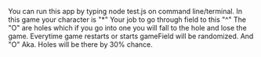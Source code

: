 You can run this app by typing node test.js on command line/terminal. 
In this game your character is "*"
Your job to go through field to this "^" The "O" are holes which if you go into one you will fall to the hole and lose the game. 
Everytime game restarts or starts gameField will be randomized.
And "O" Aka. Holes will be there by 30% chance.
